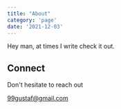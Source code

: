 ```yaml
---
title: "About"
category: 'page'
date: '2021-12-03'
---
```


Hey man, at times I write check it out.

## Connect

Don't hesitate to reach out

<a href="mailto:99gustaf@gmail.com" target="_blank" rel="noreferrer">99gustaf@gmail.com</a>
